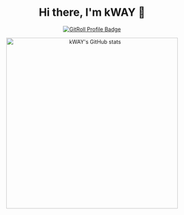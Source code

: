 <h1 align="center">Hi there, I'm kWAY 👋</h1>

<p align="center">
  <a href="https://gitroll.io/profile/uezq54oxIk4VFZkLigfxGmGgm57z1" target="_blank">
    <img src="https://gitroll.io/api/badges/profiles/v1/uezq54oxIk4VFZkLigfxGmGgm57z1?theme=dark" alt="GitRoll Profile Badge"/>
  </a>
</p>

<div align="center">
  <img src="https://github-readme-stats.vercel.app/api?username=kwaytv&show_icons=true&theme=dark&hide_border=true&layout=compact" alt="kWAY's GitHub stats" width="450" />
</div>
